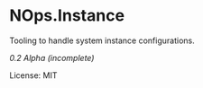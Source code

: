 # NOps.Instance

Tooling to handle system instance configurations.

*0.2 Alpha (incomplete)*

License: MIT
